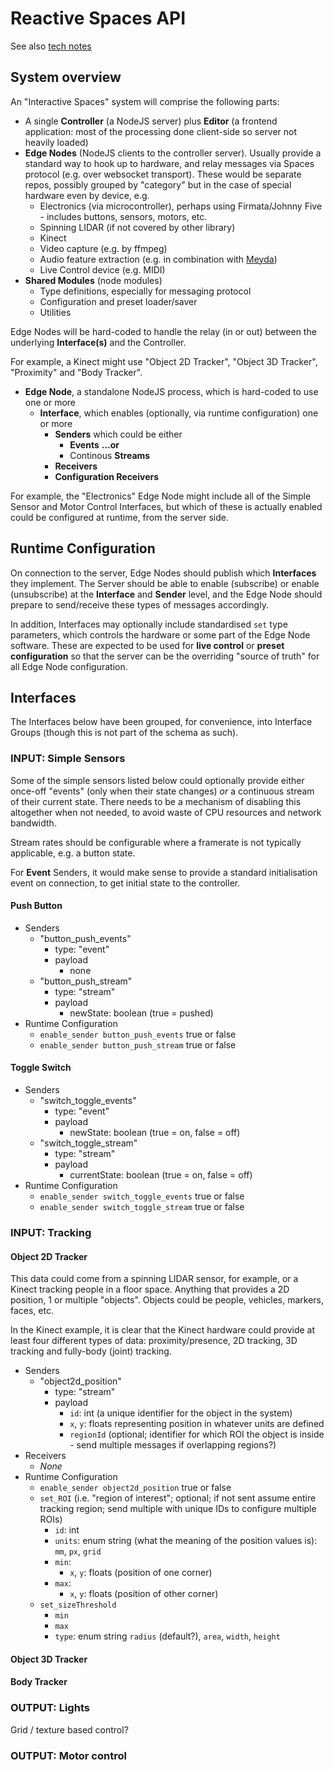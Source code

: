 # Reactive Spaces API

See also [tech notes](./notes.md)

## System overview

An "Interactive Spaces" system will comprise the following parts:

* A single **Controller** (a NodeJS server) plus **Editor** (a frontend application: most of the processing done client-side so server not heavily loaded)
* **Edge Nodes** (NodeJS clients to the controller server). Usually provide a standard way to hook up to hardware, and relay messages via Spaces protocol (e.g. over websocket transport). These would be separate repos, possibly grouped by "category" but in the case of special hardware even by device, e.g.
    * Electronics (via microcontroller), perhaps using Firmata/Johnny Five - includes buttons, sensors, motors, etc.
    * Spinning LIDAR (if not covered by other library)
    * Kinect
    * Video capture (e.g. by ffmpeg)
    * Audio feature extraction (e.g. in combination with [Meyda](https://github.com/meyda/meyda))
    * Live Control device (e.g. MIDI)
* **Shared Modules** (node modules)
    * Type definitions, especially for messaging protocol
    * Configuration and preset loader/saver
    * Utilities

Edge Nodes will be hard-coded to handle the relay (in or out) between the underlying **Interface(s)** and the Controller.

For example, a Kinect might use "Object 2D Tracker", "Object 3D Tracker", "Proximity" and "Body Tracker".

* **Edge Node**, a standalone NodeJS process, which is hard-coded to use one or more
    * **Interface**, which enables (optionally, via runtime configuration) one or more
        * **Senders** which could be either
            * **Events** **...or**
            * Continous **Streams**
        * **Receivers**
        * **Configuration Receivers**

For example, the "Electronics" Edge Node might include all of the Simple Sensor and Motor Control Interfaces, but which of these is actually enabled could be configured at runtime, from the server side.

## Runtime Configuration

On connection to the server, Edge Nodes should publish which **Interfaces** they implement. The Server should be able to enable (subscribe) or enable (unsubscribe) at the **Interface** and **Sender** level, and the Edge Node should prepare to send/receive these types of messages accordingly.

In addition, Interfaces may optionally include standardised `set` type parameters, which controls the hardware or some part of the Edge Node software. These are expected to be used for **live control** or **preset configuration** so that the server can be the overriding "source of truth" for all Edge Node configuration.

## Interfaces

The Interfaces below have been grouped, for convenience, into Interface Groups (though this is not part of the schema as such).

### INPUT: Simple Sensors

Some of the simple sensors listed below could optionally provide either once-off "events" (only when their state changes) *or* a continuous stream of their current state. There needs to be a mechanism of disabling this altogether when not needed, to avoid waste of CPU resources and network bandwidth.

Stream rates should be configurable where a framerate is not typically applicable, e.g. a button state.

For **Event** Senders, it would make sense to provide a standard initialisation event on connection, to get initial state to the controller.

#### Push Button
* Senders
    * "button_push_events"
        * type: "event"
        * payload
            * none
    * "button_push_stream"
        * type: "stream"
        * payload
            * newState: boolean (true = pushed)
* Runtime Configuration
    * `enable_sender button_push_events` true or false
    * `enable_sender button_push_stream` true or false

#### Toggle Switch
* Senders
    * "switch_toggle_events"
        * type: "event"
        * payload
            * newState: boolean (true = on, false = off)
    * "switch_toggle_stream"
        * type: "stream"
        * payload
            * currentState: boolean (true = on, false = off)
* Runtime Configuration
    * `enable_sender switch_toggle_events` true or false
    * `enable_sender switch_toggle_stream` true or false

### INPUT: Tracking

#### Object 2D Tracker
This data could come from a spinning LIDAR sensor, for example, or a Kinect tracking people in a floor space. Anything that provides a 2D position, 1 or multiple "objects". Objects could be people, vehicles, markers, faces, etc.

In the Kinect example, it is clear that the Kinect hardware could provide at least four different types of data: proximity/presence, 2D tracking, 3D tracking and fully-body (joint) tracking.

* Senders
    * "object2d_position"
        * type: "stream"
        * payload
            * `id`: int (a unique identifier for the object in the system)
            * `x`, `y`: floats representing position in whatever units are defined
            * `regionId` (optional; identifier for which ROI the object is inside - send multiple messages if overlapping regions?)
* Receivers
    * *None*
* Runtime Configuration
    * `enable_sender object2d_position` true or false
    * `set_ROI` (i.e. "region of interest"; optional; if not sent assume entire tracking region; send multiple with unique IDs to configure multiple ROIs)
        * `id`: int
        * `units`: enum string (what the meaning of the position values is): `mm`, `px`, `grid`
        * `min`:
            * `x`, `y`: floats (position of one corner)
        * `max`:
            * `x`, `y`: floats (position of other corner)
    * `set_sizeThreshold`
        * `min`
        * `max`
        * `type`: enum string `radius` (default?), `area`, `width`, `height`

#### Object 3D Tracker

#### Body Tracker

### OUTPUT: Lights

Grid / texture based control?

### OUTPUT: Motor control

